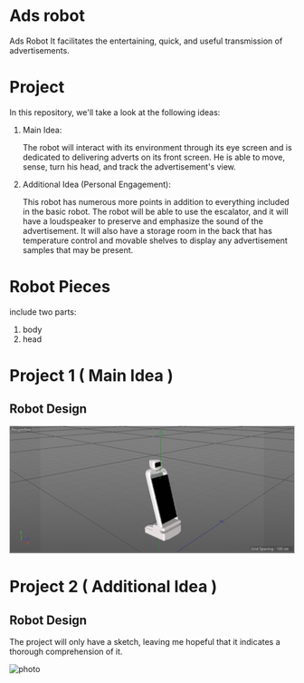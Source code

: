 # Ads robot
Ads Robot It facilitates the entertaining, quick, and useful transmission of advertisements.

# Project
In this repository, we'll take a look at the following ideas:
 1. Main Idea:
    
    The robot will interact with its environment through its eye screen and is dedicated to delivering adverts on its front screen.
    He is able to move, sense, turn his head, and track the advertisement's view.
    
 2. Additional Idea (Personal Engagement):
    
    This robot has numerous more points in addition to everything included in the basic robot.
    The robot will be able to use the escalator, and it will have a loudspeaker to preserve and emphasize the sound of the advertisement.
    It will also have a storage room in the back that has temperature control and movable shelves to display any advertisement samples that may be present.

# Robot Pieces 
 include two parts:
 1. body
 2. head
    
# Project 1 ( Main Idea )

  ## Robot Design

  ![photo](Robot.png)

# Project 2 ( Additional Idea )

  ## Robot Design
   The project will only have a sketch, leaving me hopeful that it indicates a thorough comprehension of it.

  ![photo](MyRobot.png)


